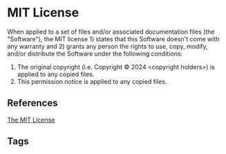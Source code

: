 # MIT License

When applied to a set of files and/or associated documentation files (the "Software"), the MIT license 1) states that this Software doesn't come with any warranty and 2) grants any person the rights to use, copy, modify, and/or distribute the Software under the following conditions:   

1. The original copyright (i.e. Copyright © 2024 \<copyright holders\>) is applied to any copied files.  
2. This permission notice is applied to any copied files.  

## References
[The MIT License](https://mit-license.org/)

## Tags
